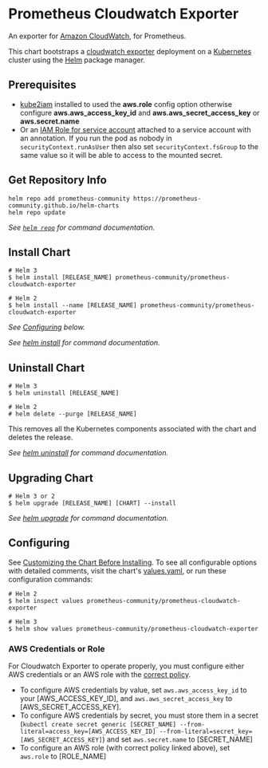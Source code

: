 # Prometheus Cloudwatch Exporter

An exporter for [Amazon CloudWatch](http://aws.amazon.com/cloudwatch/), for Prometheus.

This chart bootstraps a [cloudwatch exporter](http://github.com/prometheus/cloudwatch_exporter) deployment on a [Kubernetes](http://kubernetes.io) cluster using the [Helm](https://helm.sh) package manager.

## Prerequisites

- [kube2iam](../../stable/kube2iam) installed to used the **aws.role** config option otherwise configure **aws.aws_access_key_id** and **aws.aws_secret_access_key** or **aws.secret.name**
- Or an [IAM Role for service account](https://aws.amazon.com/blogs/opensource/introducing-fine-grained-iam-roles-service-accounts/) attached to a service account with an annotation. If you run the pod as nobody in `securityContext.runAsUser` then also set `securityContext.fsGroup` to the same value so it will be able to access to the mounted secret.

## Get Repository Info

```console
helm repo add prometheus-community https://prometheus-community.github.io/helm-charts
helm repo update
```

_See [`helm repo`](https://helm.sh/docs/helm/helm_repo/) for command documentation._

## Install Chart

```console
# Helm 3
$ helm install [RELEASE_NAME] prometheus-community/prometheus-cloudwatch-exporter

# Helm 2
$ helm install --name [RELEASE_NAME] prometheus-community/prometheus-cloudwatch-exporter
```

_See [Configuring](#configuring) below._

_See [helm install](https://helm.sh/docs/helm/helm_install/) for command documentation._

## Uninstall Chart

```console
# Helm 3
$ helm uninstall [RELEASE_NAME]

# Helm 2
# helm delete --purge [RELEASE_NAME]
```

This removes all the Kubernetes components associated with the chart and deletes the release.

_See [helm uninstall](https://helm.sh/docs/helm/helm_uninstall/) for command documentation._

## Upgrading Chart

```console
# Helm 3 or 2
$ helm upgrade [RELEASE_NAME] [CHART] --install
```

_See [helm upgrade](https://helm.sh/docs/helm/helm_upgrade/) for command documentation._

## Configuring

See [Customizing the Chart Before Installing](https://helm.sh/docs/intro/using_helm/#customizing-the-chart-before-installing). To see all configurable options with detailed comments, visit the chart's [values.yaml](values.yaml), or run these configuration commands:

```console
# Helm 2
$ helm inspect values prometheus-community/prometheus-cloudwatch-exporter

# Helm 3
$ helm show values prometheus-community/prometheus-cloudwatch-exporter
```

### AWS Credentials or Role

For Cloudwatch Exporter to operate properly, you must configure either AWS credentials or an AWS role with the [correct policy](https://github.com/prometheus/cloudwatch_exporter#credentials-and-permissions).

- To configure AWS credentials by value, set `aws.aws_access_key_id` to your [AWS_ACCESS_KEY_ID], and `aws.aws_secret_access_key` to [AWS_SECRET_ACCESS_KEY].
- To configure AWS credentials by secret, you must store them in a secret (`kubectl create secret generic [SECRET_NAME] --from-literal=access_key=[AWS_ACCESS_KEY_ID] --from-literal=secret_key=[AWS_SECRET_ACCESS_KEY]`) and set `aws.secret.name` to [SECRET_NAME]
- To configure an AWS role (with correct policy linked above), set `aws.role` to [ROLE_NAME]
